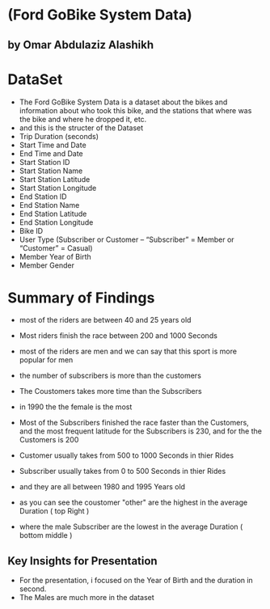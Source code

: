 # (Ford GoBike System Data)
## by Omar Abdulaziz Alashikh
# DataSet
- The Ford GoBike System Data is a dataset about the bikes and information about who took this bike, and the stations that where was the bike and where he dropped it, etc.
- and this is the structer of the Dataset
- Trip Duration (seconds)
- Start Time and Date
- End Time and Date
- Start Station ID
- Start Station Name
- Start Station Latitude
- Start Station Longitude
- End Station ID
- End Station Name
- End Station Latitude
- End Station Longitude
- Bike ID
- User Type (Subscriber or Customer – “Subscriber” = Member or “Customer” = Casual)
- Member Year of Birth
- Member Gender


# Summary of Findings

- most of the riders are between 40 and 25 years old
- Most riders finish the race between 200 and 1000 Seconds
- most of the riders are men and we can say that this sport is more popular for men
- the number of subscribers is more than the customers
- The Coustomers takes more time than the Subscribers
- in 1990 the the female is the most

- Most of the Subscribers finished the race faster than the Customers, and the most frequent latitude for the Subscribers is 230, and for the the Customers is 200
- Customer usually takes from 500 to 1000 Seconds in thier Rides
- Subscriber usually takes from 0 to 500 Seconds in thier Rides
- and they are all between 1980 and 1995 Years old
- as you can see the coustomer "other" are the highest in the average Duration ( top Right )
- where the male Subscriber are the lowest in the average Duration ( bottom middle )

## Key Insights for Presentation

- For the presentation, i focused on the Year of Birth and the duration in second.
- The Males are much more in the dataset
